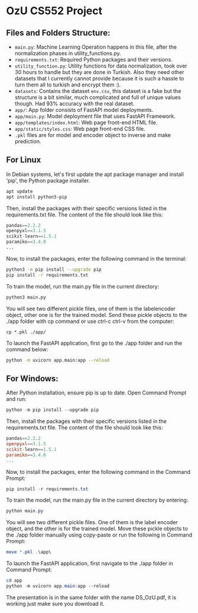 # OzU CS552 Project

## Files and Folders Structure:
- `main.py`: Machine Learning Operation happens in this file, after the normalization phases in utility_functions.py.
- `requirements.txt`: Required Python packages and their versions.
- `utility_function.py`: Utility functions for data normalization, took over 30 hours to handle but they are done in Turkish. Also they need other datasets that I currently cannot provide because it is such a hassle to turn them all to turkish and encrypt them :).
- `datasets`: Contains the dataset `env.csv`, this dataset is a fake but the structure is a bit similar, much complicated and full of unique values though. Had 93% accuracy with the real dataset.
- `app/`: App folder consists of FastAPI model deployments.  
- `app/main.py`: Model deployment file that uses FastAPI Framework.
- `app/templates/index.html`: Web page front-end HTML file.
- `app/static/styles.css`: Web page front-end CSS file.
- `.pkl` files are for model and encoder object to inverse and make prediction.

 
## For Linux
In Debian systems, let's first update the apt package manager and install 'pip', the Python package installer.
``` bash
apt update
apt install python3-pip
```

Then, install the packages with their specific versions listed in the requirements.txt file. The content of the file should look like this:
``` py
pandas==2.2.2
openpyxl==3.1.5
scikit-learn==1.5.1
paramiko==3.4.0
...
```

Now, to install the packages, enter the following command in the terminal:
``` bash
python3 -m pip install --upgrade pip
pip install -r requirements.txt
```

To train the model, run the main.py file in the current directory:
``` bash
python3 main.py
```

You will see two different pickle files, one of them is the labelencoder object, other one is for the trained model. Send these pickle objects to the ./app folder with cp command or use ctrl-c ctrl-v from the computer:
```
cp *.pkl ./app/
```


To launch the FastAPI application, first go to the ./app folder and run the command below:
``` sh
python -m uvicorn app.main:app --reload
```


## For Windows:

After Python installation, ensure pip is up to date. Open Command Prompt and run:
``` powershell
python -m pip install --upgrade pip
```

Then, install the packages with their specific versions listed in the requirements.txt file. The content of the file should look like this:
``` powershell
pandas==2.2.2
openpyxl==3.1.5
scikit-learn==1.5.1
paramiko==3.4.0
...
```

Now, to install the packages, enter the following command in the Command Prompt:
``` powershell
pip install -r requirements.txt
```

To train the model, run the main.py file in the current directory by entering:
``` powershell
python main.py
```

You will see two different pickle files. One of them is the label encoder object, and the other is for the trained model. Move these pickle objects to the ./app folder manually using copy-paste or run the following in Command Prompt:
``` powershell
move *.pkl .\app\
```

To launch the FastAPI application, first navigate to the ./app folder in Command Prompt:
``` powershell
cd app
python -m uvicorn app.main:app --reload
```

The presentation is in the same folder with the name DS_OzU.pdf, it is working just make sure you download it.
